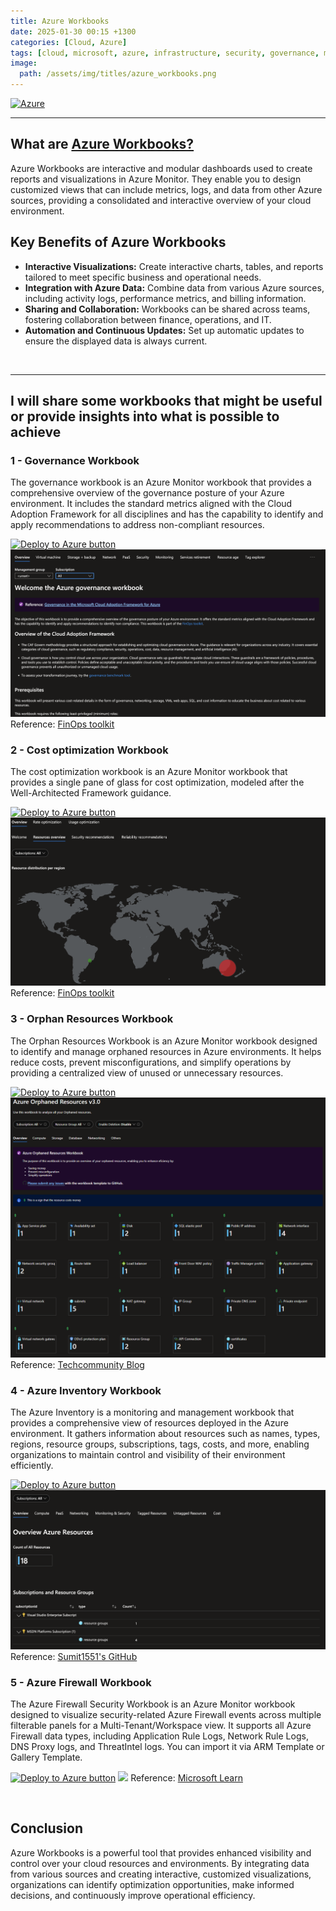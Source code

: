 ```yaml
---
title: Azure Workbooks
date: 2025-01-30 00:15 +1300
categories: [Cloud, Azure]
tags: [cloud, microsoft, azure, infrastructure, security, governance, management, workbook, dashboard]
image:
  path: /assets/img/titles/azure_workbooks.png
---
```


[![Azure](https://img.shields.io/badge/provider-Azure-blue)](https://registry.terraform.io/providers/hashicorp/azurerm/latest)

---

## What are <a href="https://learn.microsoft.com/en-us/azure/azure-monitor/visualize/workbooks-overview" target="_blank">Azure Workbooks?</a>

Azure Workbooks are interactive and modular dashboards used to create reports and visualizations in Azure Monitor. They enable you to design customized views that can include metrics, logs, and data from other Azure sources, providing a consolidated and interactive overview of your cloud environment.

## Key Benefits of Azure Workbooks

- **Interactive Visualizations:** Create interactive charts, tables, and reports tailored to meet specific business and operational needs.  
- **Integration with Azure Data:** Combine data from various Azure sources, including activity logs, performance metrics, and billing information.  
- **Sharing and Collaboration:** Workbooks can be shared across teams, fostering collaboration between finance, operations, and IT.  
- **Automation and Continuous Updates:** Set up automatic updates to ensure the displayed data is always current.  
<br>

---

## I will share some workbooks that might be useful or provide insights into what is possible to achieve

### **1 - Governance Workbook**
The governance workbook is an Azure Monitor workbook that provides a comprehensive overview of the governance posture of your Azure environment. It includes the standard metrics aligned with the Cloud Adoption Framework for all disciplines and has the capability to identify and apply recommendations to address non-compliant resources.

 <a href="https://portal.azure.com/#create/Microsoft.Template/uri/https%3A%2F%2Fmicrosoft.github.io%2Ffinops-toolkit%2Fdeploy%2Fgovernance-workbook-latest.json/createUIDefinitionUri/https%3A%2F%2Fmicrosoft.github.io%2Ffinops-toolkit%2Fdeploy%2Fgovernance-workbook-latest.ui.json" ><img src="https://aka.ms/deploytoazurebutton" alt="Deploy to Azure button"></a>
![](/assets/img/posts/azure_workbooks_governance.png)
Reference: <a href="https://learn.microsoft.com/en-us/cloud-computing/finops/toolkit/workbooks/governance" target="_blank">FinOps toolkit</a>

### **2 - Cost optimization Workbook**
The cost optimization workbook is an Azure Monitor workbook that provides a single pane of glass for cost optimization, modeled after the Well-Architected Framework guidance.

<a href="https://portal.azure.com/#create/Microsoft.Template/uri/https%3A%2F%2Fmicrosoft.github.io%2Ffinops-toolkit%2Fdeploy%2Foptimization-workbook-latest.json/createUIDefinitionUri/https%3A%2F%2Fmicrosoft.github.io%2Ffinops-toolkit%2Fdeploy%2Foptimization-workbook-latest.ui.json" ><img src="https://aka.ms/deploytoazurebutton" alt="Deploy to Azure button"></a>
![](/assets/img/posts/azure_workbooks_optimization.png)
Reference: <a href="https://learn.microsoft.com/en-us/cloud-computing/finops/toolkit/workbooks/optimization" target="_blank">FinOps toolkit</a>

### **3 - Orphan Resources Workbook**
The Orphan Resources Workbook is an Azure Monitor workbook designed to identify and manage orphaned resources in Azure environments. It helps reduce costs, prevent misconfigurations, and simplify operations by providing a centralized view of unused or unnecessary resources.

<a href="https://portal.azure.com/#create/Microsoft.Template/uri/https%3A%2F%2Fraw.githubusercontent.com%2Fdolevshor%2Fazure-orphan-resources%2Fmain%2FWorkbook%2FAzure%2520Orphaned%2520Resources%2520v3.0.json" ><img src="https://aka.ms/deploytoazurebutton" alt="Deploy to Azure button"></a>
![](/assets/img/posts/azure_workbooks_orphan.png)
Reference: <a href="https://techcommunity.microsoft.com/blog/fasttrackforazureblog/azure-orphan-resources/3492198" target="_blank">Techcommunity Blog</a>

### **4 - Azure Inventory Workbook**
The Azure Inventory is a monitoring and management workbook that provides a comprehensive view of resources deployed in the Azure environment. It gathers information about resources such as names, types, regions, resource groups, subscriptions, tags, costs, and more, enabling organizations to maintain control and visibility of their environment efficiently.

<a href="https://portal.azure.com/#create/Microsoft.Template/uri/https%3A%2F%2Fraw.githubusercontent.com%2FSumit1551%2FAzure-Workbooks-Inventory%2Frefs%2Fheads%2Fmain%2FARM%2520template.json" ><img src="https://aka.ms/deploytoazurebutton" alt="Deploy to Azure button"></a>
![](/assets/img/posts/azure_workbooks_inventory.png)
Reference: <a href="https://github.com/Sumit1551/Azure-Workbooks-Inventory/tree/main" target="_blank">Sumit1551's GitHub</a>

### **5 - Azure Firewall Workbook**
The Azure Firewall Security Workbook is an Azure Monitor workbook designed to visualize security-related Azure Firewall events across multiple filterable panels for a Multi-Tenant/Workspace view. It supports all Azure Firewall data types, including Application Rule Logs, Network Rule Logs, DNS Proxy logs, and ThreatIntel logs. You can import it via ARM Template or Gallery Template.

<a href="https://portal.azure.com/#create/Microsoft.Template/uri/https%3A%2F%2Fraw.githubusercontent.com%2FAzure%2FAzure-Network-Security%2Fmaster%2FAzure%2520Firewall%2FWorkbook%2520-%2520Azure%2520Firewall%2520Monitor%2520Workbook%2FAzure%2520Firewall_ARM.json" ><img src="https://aka.ms/deploytoazurebutton" alt="Deploy to Azure button"></a>
![](https://github.com/Azure/Azure-Network-Security/blob/master/Cross%20Product/MediaFiles/Azure-Firewall/AzFwWorkbook.png?raw=true)
Reference: <a href="https://learn.microsoft.com/en-us/azure/firewall/firewall-workbook" target="_blank">Microsoft Learn</a>

<br>

## Conclusion
Azure Workbooks is a powerful tool that provides enhanced visibility and control over your cloud resources and environments. By integrating data from various sources and creating interactive, customized visualizations, organizations can identify optimization opportunities, make informed decisions, and continuously improve operational efficiency.